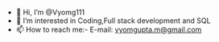 - 👋 Hi, I’m @Vyomg111
- 👀 I’m interested in Coding,Full stack development and SQL 
- 📫 How to reach me:- E-mail: vyomgupta.m@gmail.com

<!---
Vyomg111/Vyomg111 is a ✨ special ✨ repository because its `README.md` (this file) appears on your GitHub profile.
You can click the Preview link to take a look at your changes.
--->
